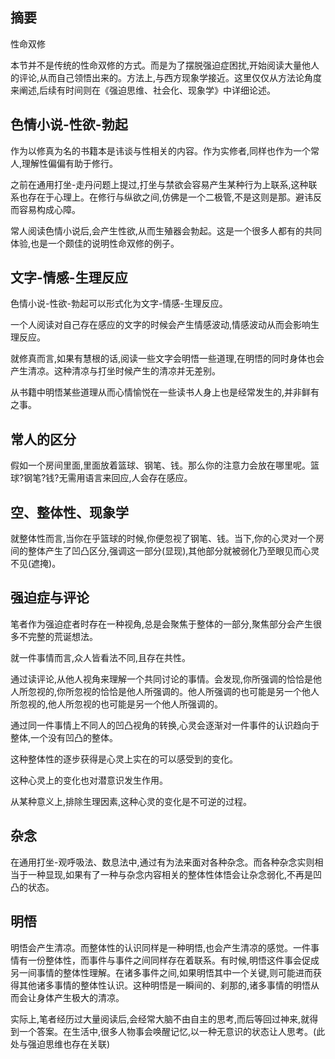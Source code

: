 ## 摘要
性命双修

本节并不是传统的性命双修的方式。而是为了摆脱强迫症困扰,开始阅读大量他人的评论,从而自己领悟出来的。方法上,与西方现象学接近。这里仅仅从方法论角度来阐述,后续有时间则在《强迫思维、社会化、现象学》中详细论述。

## 色情小说-性欲-勃起

作为以修真为名的书籍本是讳谈与性相关的内容。作为实修者,同样也作为一个常人,理解性偏偏有助于修行。

之前在通用打坐-走丹问题上提过,打坐与禁欲会容易产生某种行为上联系,这种联系也存在于心理上。在修行与纵欲之间,仿佛是一个二极管,不是这则是那。避讳反而容易构成心障。

常人阅读色情小说后,会产生性欲,从而生殖器会勃起。这是一个很多人都有的共同体验,也是一个颇佳的说明性命双修的例子。

## 文字-情感-生理反应

色情小说-性欲-勃起可以形式化为文字-情感-生理反应。

一个人阅读对自己存在感应的文字的时候会产生情感波动,情感波动从而会影响生理反应。

就修真而言,如果有慧根的话,阅读一些文字会明悟一些道理,在明悟的同时身体也会产生清凉。这种清凉与打坐时候产生的清凉并无差别。

从书籍中明悟某些道理从而心情愉悦在一些读书人身上也是经常发生的,并非鲜有之事。


## 常人的区分

假如一个房间里面,里面放着篮球、钢笔、钱。那么你的注意力会放在哪里呢。篮球?钢笔?钱?无需用语言来回应,人会存在感应。

## 空、整体性、现象学

就整体性而言,当你在乎篮球的时候,你便忽视了钢笔、钱。当下,你的心灵对一个房间的整体产生了凹凸区分,强调这一部分(显现),其他部分就被弱化乃至眼见而心灵不见(遮掩)。

##  强迫症与评论

笔者作为强迫症者时存在一种视角,总是会聚焦于整体的一部分,聚焦部分会产生很多不完整的荒诞想法。

就一件事情而言,众人皆看法不同,且存在共性。

通过读评论,从他人视角来理解一个共同讨论的事情。会发现,你所强调的恰恰是他人所忽视的,你所忽视的恰恰是他人所强调的。他人所强调的也可能是另一个他人所忽视的,他人所忽视的也可能是另一个他人所强调的。

通过同一件事情上不同人的凹凸视角的转换,心灵会逐渐对一件事件的认识趋向于整体,一个没有凹凸的整体。

这种整体性的逐步获得是心灵上实在的可以感受到的变化。

这种心灵上的变化也对潜意识发生作用。

从某种意义上,排除生理因素,这种心灵的变化是不可逆的过程。

## 杂念

在通用打坐-观呼吸法、数息法中,通过有为法来面对各种杂念。而各种杂念实则相当于一种显现,如果有了一种与杂念内容相关的整体性体悟会让杂念弱化,不再是凹凸的状态。

## 明悟

明悟会产生清凉。而整体性的认识同样是一种明悟,也会产生清凉的感觉。一件事情有一份整体性，而事件与事件之间同样存在着联系。有时候,明悟这件事会促成另一间事情的整体性理解。在诸多事件之间,如果明悟其中一个关键,则可能进而获得其他诸多事情的整体性认识。这种明悟是一瞬间的、刹那的,诸多事情的明悟从而会让身体产生极大的清凉。

实际上,笔者经历过大量阅读后,会经常大脑不由自主的思考,而后等回过神来,就得到一个答案。在生活中,很多人物事会唤醒记忆,以一种无意识的状态让人思考。(此处与强迫思维也存在关联)









